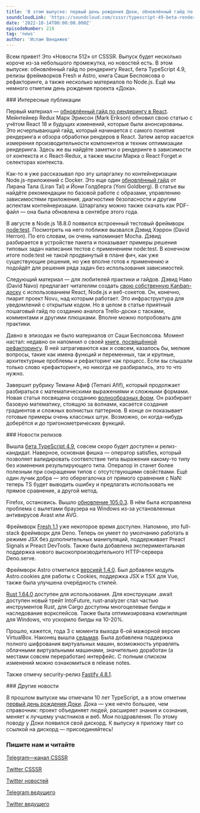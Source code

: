 ```yaml
---
title: 'В этом выпуске: первый день рождения Доки, обновлённый гайд по рендерингу React, бета TypeScript 4.9, релизы фреймворков Fresh и Astro, книга Саши Беспоясова о рефакторинге, а также несколько материалов по Node.js.'
soundcloudLink: 'https://soundcloud.com/csssr/typescript-49-beta-rendering-v-react-refaktoring-na-maksimalkakh-doke-1-god'
date: '2022-10-14T00:00:00.000Z'
episodeNumber: 218
tag: 'news'
author: 'Ислам Виндижев'
---
```


Всем привет! Это «Новости 512» от CSSSR. Выпуск будет несколько короче из-за небольшого промежутка, но новостей есть. В этом выпуске: обновлённый гайд по рендерингу React, бета TypeScript 4.9, релизы фреймворков Fresh и Astro, книга Саши Беспоясова о рефакторинге, а также несколько материалов по Node.js. Ещё мы немного отметим день рождения проекта «Дока».

<ParagraphWithImage imageName="laptopNews" >
  ### Интересные публикации

Первый материал — [обновлённый гайд по рендерингу в React](https://blog.isquaredsoftware.com/2020/05/blogged-answers-a-mostly-complete-guide-to-react-rendering-behavior/). Мейнтейнер Redux Марк Эриксон (Mark Erikson) обновил свою статью с учётом React 18 и будущих изменений, которые были анонсированы. Это исчерпывающий гайд, который начинается с самого понятия рендеринга и обзора обработки рендеров в React. Затем автор касается измерения производительности компонентов и техник оптимизации рендеринга. Здесь же вы найдёте заметки о рендеринге в зависимости от контекста и с React-Redux, а также мысли Марка о React Forget и селекторах контекста.
</ParagraphWithImage>

Как-то я уже рассказывал про эту шпаргалку по контейнеризации Node.js-приложений с Docker. Это еще один [обновлённый гайд](https://snyk.io/blog/10-best-practices-to-containerize-nodejs-web-applications-with-docker/) от Лирана Тала (Liran Tal) и Йони Голдберга (Yoni Goldberg). В статье вы найдёте рекомендации по базовой работе с образами, управлению зависимостями приложения, диагностике безопасности и другим аспектам контейнеризации. Шпаргалку можно также скачать как PDF-файл — она была обновлена в сентябре этого года.

В августе в Node.js 18.8.0 появился встроенный тестовый фреймворк [node:test](https://itnext.io/the-new-test-framework-built-in-to-node-js-18-8-0-1d78315ac9f9). Посмотреть на него поближе вызвался Дэвид Хэррон (David Herron). По его словам, он очень напоминает Mocha. Дэвид разбирается в устройстве пакета и показывает примеры решения типовых задач написания тестов с применением node:test. В конечном итоге node:test не такой продвинутый в плане фич, как уже существующие решения, но уже вполне готов к применению и подойдёт для решения ряда задач без использования зависимостей.

Следующий материал — для любителей практики и гайдов. Дэвид Наво (David Navo) предлагает читателям создать [свою собственную Kanban-доску](https://javascript.plainenglish.io/building-a-beautiful-kanban-board-with-node-js-react-and-websockets-d6114e187e10) с использованием React, Node.js и веб-сокетов. Он, конечно, пиарит проект Novu, над которым работает. Это инфраструктура для уведомлений с открытым кодом. Но в целом в статье приятный пошаговый гайд по созданию аналога Trello-доски с тасками, комментами и другими плюшками. Вполне можно попробовать для практики.

Давно в эпизодах не было материалов от Саши Беспоясова. Момент настал: недавно он напомнил о своей [книге, посвящённой рефакторингу](https://github.com/bespoyasov/refactor-like-a-superhero-online-book/blob/main/manuscript-ru/README.md). В ней затрагиваются как и совсем, казалось бы, мелкие вопросы, такие как имена функций и переменных, так и крупные, архитектурные проблемы и рефакторинг как процесс. Если вы слышали только слово «рефакторинг», но никогда не разбирались, это то что нужно.

Завершит рубрику Темани Афиф (Temani Afif), который продолжает разбираться с математическими выражениями и сложными формами. Новая статья посвящена созданию [волнообразных форм](https://css-tricks.com/how-to-create-wavy-shapes-patterns-in-css/). Он разбирает базовую математику, стоящую за волнами, касается создания градиентов и сложных волнистых паттернов. В конце он показывает готовые примеры очень классных штук. Возможно, он когда-нибудь доберётся и до тригонометрических функций.

<ParagraphWithImage imageName="manWithLaptop">
  ### Новости релизов

Вышла [бета TypeScript 4.9](https://devblogs.microsoft.com/typescript/announcing-typescript-4-9-beta/), совсем скоро будет доступен и релиз-кандидат. Наверное, основная фишка — оператор satisfies, который позволяет валидировать соответствие типа выражения какому-то типу без изменения результирующего типа. Оператор in станет более полезным при сокращении типов с отсутствующими свойствами. Ещё один лучик добра — это оберегалочка от прямого сравнения с NaN: теперь TS будет выводить ошибку и предлагать использовать не прямое сравнение, а другой метод.
</ParagraphWithImage>

Firefox, остановись. Вышло [обновление 105.0.3](https://www.mozilla.org/en-US/firefox/105.0.3/releasenotes/). В нём была исправлена проблема с вылетами браузера на Windows из-за установленных антивирусов Avast или AVG.

Фреймворк [Fresh 1.1](https://deno.com/blog/fresh-1.1) уже некоторое время доступен. Напомню, это full-stack фреймворк для Deno. Теперь он умеет по умолчанию работать в режиме JSX без дополнительных манипуляций, поддерживает Preact Signals и Preact DevTools. Также была добавлена экспериментальная поддержка нового высокопроизводительного HTTP-сервера Deno.serve.

Фреймворк Astro отметился [версией 1.4.0](https://astro.build/blog/astro-140/). Был добавлен модуль Astro.cookies для работы с Cookies, поддержка JSX и TSX для Vue, также была улучшена очерёдность стилей.

[Rust 1.64.0](https://blog.rust-lang.org/2022/09/22/Rust-1.64.0.html) доступен для использования. Для конструкции .await доступен новый трейт IntoFuture, rust-analyzer стал частью инструментов Rust, для Cargo доступны многоцелевые билды и наследование воркспейсов. Также была оптимизирована компиляция для Windows, что ускорило билды на 10-20%.

Прошло, кажется, года 3 с момента выхода 6-ой мажорной версии VirtualBox. Наконец вышла [седьмая](https://www.mail-archive.com/vbox-announce@virtualbox.org/msg00218.html). Была добавлена поддержка полного шифрования виртуальных машин, возможность управлять облачными виртуальными машинами, значительно доработан (а местами совсем переработан) интерфейс. С полным списком изменений можно ознакомиться в release notes.

Также отмечу security-релиз [Fastify 4.8.1](https://github.com/fastify/fastify/releases/tag/v4.8.1).

<ParagraphWithImage imageName="laptopNews" >
  ### Другие новости

В прошлом выпуске мы отмечали 10 лет TypeScript, а в этом отметим [первый день рождения Доки](https://twitter.com/doka_guide/status/1580182439393398784). Дока — уже нечто большее, чем справочник: проект объединяет людей, расширяет знания и сознания, меняет к лучшему участников и веб. Мои поздравления. По этому поводу у Доки появился свой дискорд. К выпуску я приложу твит со ссылкой на дискорд — присоединяйтесь!
</ParagraphWithImage>

  ### Пишите нам и читайте
  [Telegram—канал CSSSR](https://t.me/csssr)

  [Twitter CSSSR](https://twitter.com/csssr_dev)

  [Twitter новостей](https://twitter.com/csssr_news)

  [Telegram ведущего](https://t.me/Vindizh)

  [Twitter ведущего](https://twitter.com/Vindizh)
